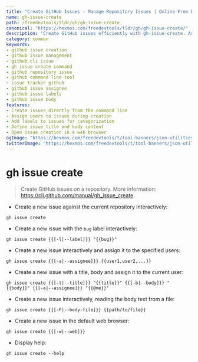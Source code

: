 ```yaml
---
title: "Create GitHub Issues - Manage Repository Issues | Online Free DevTools by Hexmos"
name: gh-issue-create
path: /freedevtools/tldr/gh/gh-issue-create
canonical: "https://hexmos.com/freedevtools/tldr/gh/gh-issue-create/"
description: "Create GitHub issues efficiently with gh-issue-create. Assign users, add labels, and manage issue content directly from the command line. Free online tool, no registration required."
category: common
keywords:
- github issue creation
- github issue management
- github cli issue
- gh issue create command
- github repository issue
- github command line tool
- issue tracker github
- github issue assignee
- github issue labels
- github issue body
features:
- Create issues directly from the command line
- Assign users to issues during creation
- Add labels to issues for categorization
- Define issue title and body content
- Open issue creation in a web browser
ogImage: "https://hexmos.com/freedevtools/t/tool-banners/json-utilities-banner.png"
twitterImage: "https://hexmos.com/freedevtools/t/tool-banners/json-utilities-banner.png"
---
```


# gh issue create

> Create GitHub issues on a repository.
> More information: <https://cli.github.com/manual/gh_issue_create>.

- Create a new issue against the current repository interactively:

`gh issue create`

- Create a new issue with the `bug` label interactively:

`gh issue create {{[-l|--label]}} "{{bug}}"`

- Create a new issue interactively and assign it to the specified users:

`gh issue create {{[-a|--assignee]}} {{user1,user2,...}}`

- Create a new issue with a title, body and assign it to the current user:

`gh issue create {{[-t|--title]}} "{{title}}" {{[-b|--body]}} "{{body}}" {{[-a|--assignee]}} "{{@me}}"`

- Create a new issue interactively, reading the body text from a file:

`gh issue create {{[-F|--body-file]}} {{path/to/file}}`

- Create a new issue in the default web browser:

`gh issue create {{[-w|--web]}}`

- Display help:

`gh issue create --help`
